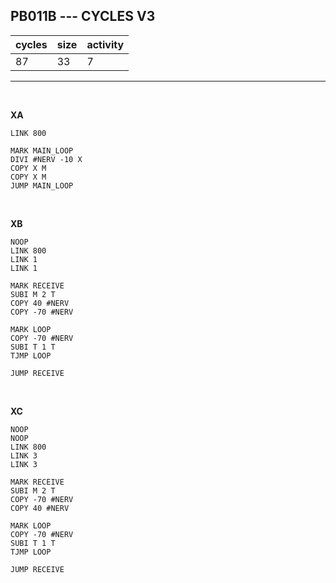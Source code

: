 ## PB011B --- CYCLES V3

| cycles | size | activity |
| ------ | ---- | -------- |
| 87 | 33 | 7 |
<hr>
<br>

**XA**

```
LINK 800

MARK MAIN_LOOP
DIVI #NERV -10 X
COPY X M
COPY X M
JUMP MAIN_LOOP
```

<br>

**XB**

```
NOOP
LINK 800
LINK 1
LINK 1

MARK RECEIVE
SUBI M 2 T
COPY 40 #NERV
COPY -70 #NERV

MARK LOOP
COPY -70 #NERV
SUBI T 1 T
TJMP LOOP

JUMP RECEIVE
```

<br>

**XC**

```
NOOP
NOOP
LINK 800
LINK 3
LINK 3

MARK RECEIVE
SUBI M 2 T
COPY -70 #NERV
COPY 40 #NERV

MARK LOOP
COPY -70 #NERV
SUBI T 1 T
TJMP LOOP

JUMP RECEIVE
```
